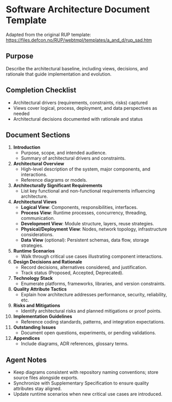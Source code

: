 # Software Architecture Document Template

Adapted from the original RUP template: https://files.defcon.no/RUP/webtmpl/templates/a_and_d/rup_sad.htm

## Purpose
Describe the architectural baseline, including views, decisions, and rationale that guide implementation and evolution.

## Completion Checklist
- Architectural drivers (requirements, constraints, risks) captured
- Views cover logical, process, deployment, and data perspectives as needed
- Architectural decisions documented with rationale and status

## Document Sections
1. **Introduction**
   - Purpose, scope, and intended audience.
   - Summary of architectural drivers and constraints.
2. **Architectural Overview**
   - High-level description of the system, major components, and interactions.
   - Reference diagrams or models.
3. **Architecturally Significant Requirements**
   - List key functional and non-functional requirements influencing architecture.
4. **Architectural Views**
   - **Logical View**: Components, responsibilities, interfaces.
   - **Process View**: Runtime processes, concurrency, threading, communication.
   - **Development View**: Module structure, layers, reuse strategies.
   - **Physical/Deployment View**: Nodes, network topology, infrastructure considerations.
   - **Data View** (optional): Persistent schemas, data flow, storage strategies.
5. **Runtime Scenarios**
   - Walk through critical use cases illustrating component interactions.
6. **Design Decisions and Rationale**
   - Record decisions, alternatives considered, and justification.
   - Track status (Proposed, Accepted, Deprecated).
7. **Technology Stack**
   - Enumerate platforms, frameworks, libraries, and version constraints.
8. **Quality Attribute Tactics**
   - Explain how architecture addresses performance, security, reliability, etc.
9. **Risks and Mitigations**
   - Identify architectural risks and planned mitigations or proof points.
10. **Implementation Guidelines**
    - Reference coding standards, patterns, and integration expectations.
11. **Outstanding Issues**
    - Document open questions, experiments, or pending validations.
12. **Appendices**
    - Include diagrams, ADR references, glossary terms.

## Agent Notes
- Keep diagrams consistent with repository naming conventions; store source files alongside exports.
- Synchronize with Supplementary Specification to ensure quality attributes stay aligned.
- Update runtime scenarios when new critical use cases are introduced.
